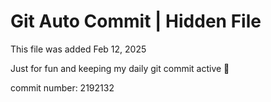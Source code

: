 # Git Auto Commit | Hidden File

This file was added Feb 12, 2025

Just for fun and keeping my daily git commit active 🤪

commit number: 2192132
